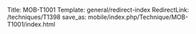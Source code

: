 Title: MOB-T1001
Template: general/redirect-index
RedirectLink: /techniques/T1398
save_as: mobile/index.php/Technique/MOB-T1001/index.html